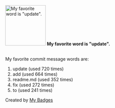 <img src="https://github.com/my-badges/my-badges/blob/master/src/all-badges/favorite-word/favorite-word.png?raw=true" alt="My favorite word is &quot;update&quot;." title="My favorite word is &quot;update&quot;." width="128">
<strong>My favorite word is &quot;update&quot;.</strong>
<br><br>

My favorite commit message words are:

1. update (used 720 times)
2. add (used 664 times)
3. readme.md (used 352 times)
4. fix (used 272 times)
5. to (used 241 times)


Created by <a href="https://github.com/my-badges/my-badges">My Badges</a>